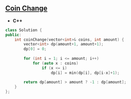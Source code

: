 ## [Coin Change](https://leetcode.com/problems/coin-change/)

* **C++**
```cpp
class Solution {
public:
    int coinChange(vector<int>& coins, int amount) {
        vector<int> dp(amount+1, amount+1);
        dp[0] = 0;
    
        for (int i = 1; i <= amount; i++) 
            for (auto x : coins) 
                if (x <= i) 
                    dp[i] = min(dp[i], dp[i-x]+1);
        
        return dp[amount] > amount ? -1 : dp[amount];
    }
};
```
